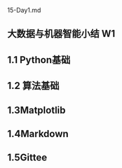 15-Day1.md

## 大数据与机器智能小结 W1



## 1.1 Python基础

## 1.2 算法基础

## 1.3Matplotlib

## 1.4Markdown

## 1.5Gittee









